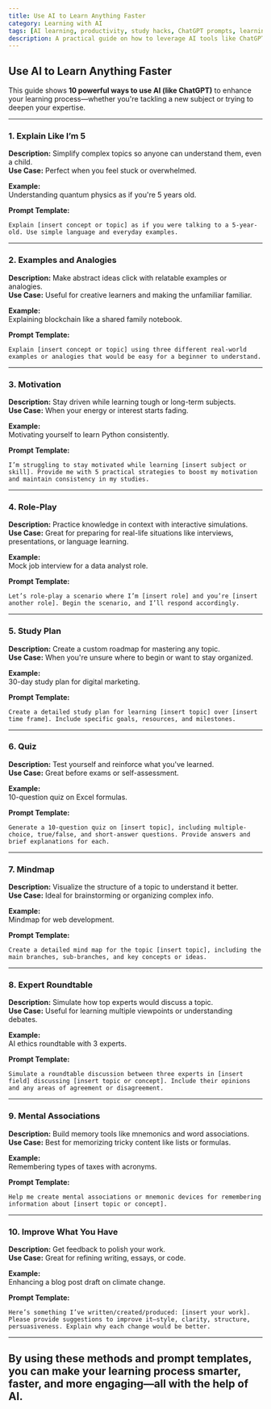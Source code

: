 ```yaml
---
title: Use AI to Learn Anything Faster
category: Learning with AI
tags: [AI learning, productivity, study hacks, ChatGPT prompts, learning tools]
description: A practical guide on how to leverage AI tools like ChatGPT to supercharge your learning using proven techniques like simplification, analogies, quizzes, mind maps, and more.
---
```


## Use AI to Learn Anything Faster

This guide shows **10 powerful ways to use AI (like ChatGPT)** to enhance your learning process—whether you're tackling a new subject or trying to deepen your expertise.

---

### 1. Explain Like I’m 5
**Description:** Simplify complex topics so anyone can understand them, even a child.  
**Use Case:** Perfect when you feel stuck or overwhelmed.

**Example:**  
Understanding quantum physics as if you're 5 years old.

**Prompt Template:**  
```text
Explain [insert concept or topic] as if you were talking to a 5-year-old. Use simple language and everyday examples.
```

---

### 2. Examples and Analogies
**Description:** Make abstract ideas click with relatable examples or analogies.  
**Use Case:** Useful for creative learners and making the unfamiliar familiar.

**Example:**  
Explaining blockchain like a shared family notebook.

**Prompt Template:**  
```text
Explain [insert concept or topic] using three different real-world examples or analogies that would be easy for a beginner to understand.
```

---

### 3. Motivation
**Description:** Stay driven while learning tough or long-term subjects.  
**Use Case:** When your energy or interest starts fading.

**Example:**  
Motivating yourself to learn Python consistently.

**Prompt Template:**  
```text
I’m struggling to stay motivated while learning [insert subject or skill]. Provide me with 5 practical strategies to boost my motivation and maintain consistency in my studies.
```

---

### 4. Role-Play
**Description:** Practice knowledge in context with interactive simulations.  
**Use Case:** Great for preparing for real-life situations like interviews, presentations, or language learning.

**Example:**  
Mock job interview for a data analyst role.

**Prompt Template:**  
```text
Let’s role-play a scenario where I’m [insert role] and you’re [insert another role]. Begin the scenario, and I’ll respond accordingly.
```

---

### 5. Study Plan
**Description:** Create a custom roadmap for mastering any topic.  
**Use Case:** When you're unsure where to begin or want to stay organized.

**Example:**  
30-day study plan for digital marketing.

**Prompt Template:**  
```text
Create a detailed study plan for learning [insert topic] over [insert time frame]. Include specific goals, resources, and milestones.
```

---

### 6. Quiz
**Description:** Test yourself and reinforce what you've learned.  
**Use Case:** Great before exams or self-assessment.

**Example:**  
10-question quiz on Excel formulas.

**Prompt Template:**  
```text
Generate a 10-question quiz on [insert topic], including multiple-choice, true/false, and short-answer questions. Provide answers and brief explanations for each.
```

---

### 7. Mindmap
**Description:** Visualize the structure of a topic to understand it better.  
**Use Case:** Ideal for brainstorming or organizing complex info.

**Example:**  
Mindmap for web development.

**Prompt Template:**  
```text
Create a detailed mind map for the topic [insert topic], including the main branches, sub-branches, and key concepts or ideas.
```

---

### 8. Expert Roundtable
**Description:** Simulate how top experts would discuss a topic.  
**Use Case:** Useful for learning multiple viewpoints or understanding debates.

**Example:**  
AI ethics roundtable with 3 experts.

**Prompt Template:**  
```text
Simulate a roundtable discussion between three experts in [insert field] discussing [insert topic or concept]. Include their opinions and any areas of agreement or disagreement.
```

---

### 9. Mental Associations
**Description:** Build memory tools like mnemonics and word associations.  
**Use Case:** Best for memorizing tricky content like lists or formulas.

**Example:**  
Remembering types of taxes with acronyms.

**Prompt Template:**  
```text
Help me create mental associations or mnemonic devices for remembering information about [insert topic or concept].
```

---

### 10. Improve What You Have
**Description:** Get feedback to polish your work.  
**Use Case:** Great for refining writing, essays, or code.

**Example:**  
Enhancing a blog post draft on climate change.

**Prompt Template:**  
```text
Here’s something I’ve written/created/produced: [insert your work]. Please provide suggestions to improve it—style, clarity, structure, persuasiveness. Explain why each change would be better.
```

---

By using these methods and prompt templates, you can make your learning process smarter, faster, and more engaging—all with the help of AI.
---